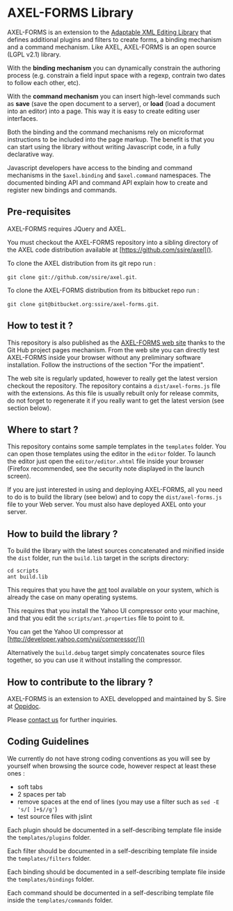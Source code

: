 AXEL-FORMS Library
==================

AXEL-FORMS is an extension to the [Adaptable XML Editing
Library](https://github.com/ssire/axel) that defines additional plugins and
filters to create forms, a binding mechanism and a command mechanism. Like AXEL, 
AXEL-FORMS is an open source (LGPL v2.1) library.

With the **binding mechanism** you can dynamically constrain the authoring process
(e.g. constrain a field input space with a regexp, contrain two dates 
to follow each other, etc).

With the **command mechanism** you can insert high-level commands such as __save__ 
(save the open document to a server), or __load__ (load a document into an editor) 
into a page. This way it is easy to create editing user interfaces.

Both the binding and the command mechanisms rely on microformat instructions 
to be included into the page markup. The benefit is that you can start using 
the library without writing Javascript code, in a fully declarative way.

Javascript developers have access to the binding and command mechanisms in the 
`$axel.binding` and `$axel.command` namespaces. The documented binding API 
and command API explain how to create and register new bindings and commands.

Pre-requisites
--------------

AXEL-FORMS requires JQuery and AXEL.

You must checkout the AXEL-FORMS repository into a sibling directory of the AXEL
code distribution available at [https://github.com/ssire/axel]().

To clone the AXEL distribution from its git repo run :

`git clone git://github.com/ssire/axel.git`.

To clone the AXEL-FORMS distribution from its bitbucket repo run :

`git clone git@bitbucket.org:ssire/axel-forms.git`.

How to test it ?
----------------

This repository is also published as the [AXEL-FORMS web site](http://ssire.github.com/axel-forms/) 
thanks to the Git Hub project pages mechanism. From the web site you can directly
test AXEL-FORMS inside your browser without any preliminary software installation.
Follow the instructions of the section "For the impatient". 

The web site is regularly updated, however to really get the latest version checkout 
the repository. The repository contains a `dist/axel-forms.js` file with the extensions.
As this file is usually rebuilt only for release commits, do not forget to regenerate it
if you really want to get the latest version (see section below).

Where to start ?
----------------

This repository contains some sample templates in the `templates` folder.
You can open those templates using the editor in the `editor` folder. 
To launch the editor just open the `editor/editor.xhtml` file inside 
your browser (Firefox recommended, see the security note displayed in the launch screen).

If you are just interested in using and deploying AXEL-FORMS, all you need 
to do is to build the library (see below) and to copy the `dist/axel-forms.js`
file to your Web server. You must also have deployed AXEL onto your server.

How to build the library ?
--------------------------

To build the library with the latest sources concatenated and minified inside
the `dist` folder, run the `build.lib` target in the scripts directory:

    cd scripts
    ant build.lib

This requires that you have the [ant](http://ant.apache.org/) tool available
on your system, which is already the case on many operating systems.

This requires that you install the Yahoo UI compressor onto your machine, and
that you edit the `scripts/ant.properties` file to point to it.

You can get the Yahoo UI compressor at [http://developer.yahoo.com/yui/compressor/]()

Alternatively the `build.debug` target simply concatenates source files
together, so you can use it without installing the compressor.

How to contribute to the library ? 
----------------------------------

AXEL-FORMS is an extension to AXEL developped and maintained 
by S. Sire at [Oppidoc](http://www.oppidoc.fr). 

Please [contact us](mailto:contact@oppidoc.fr) for further inquiries.

Coding Guidelines 
-----------------
                                          
We currently do not have strong coding conventions as you will see by yourself
when browsing the source code, however respect at least these ones :

* soft tabs
* 2 spaces per tab
* remove spaces at the end of lines (you may use a filter such as `sed -E 's/[ ]+$//g'`)
* test source files with jslint

Each plugin should be documented in a self-describing template file inside 
the `templates/plugins` folder.

Each filter should be documented in a self-describing template file inside
the `templates/filters` folder.

Each binding should be documented in a self-describing template file inside
the `templates/bindings` folder.

Each command should be documented in a self-describing template file inside
the `templates/commands` folder.
